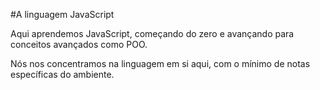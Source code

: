 #A linguagem JavaScript

Aqui aprendemos JavaScript, começando do zero e avançando para conceitos avançados como POO.

Nós nos concentramos na linguagem em si aqui, com o mínimo de notas específicas do ambiente.